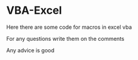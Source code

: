 # VBA-Excel
Here there are some code for macros in excel vba

For any questions write them on the comments

Any advice is good
